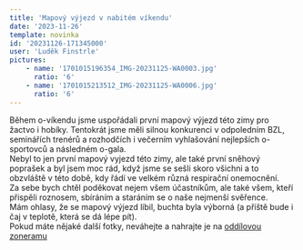 ```yaml
---
title: 'Mapový výjezd v nabitém víkendu'
date: '2023-11-26'
template: novinka
id: '20231126-171345000'
user: 'Luděk Finstrle'
pictures:
    - name: '1701015196354_IMG-20231125-WA0003.jpg'
      ratio: '6'
    - name: '1701015213512_IMG-20231125-WA0006.jpg'
      ratio: '6'
---
```

Během o-víkendu jsme uspořádali první mapový výjezd této zimy pro žactvo i hobíky. Tentokrát jsme měli silnou konkurenci v odpoledním BZL, seminářích trenérů a rozhodčích i večerním vyhlašování nejlepších o-sportovců a následném o-gala.  
Nebyl to jen první mapový vyjezd této zimy, ale také první sněhový poprašek a byl jsem moc rád, když jsme se sešli skoro všichni a to obzvláště v této době, kdy řádí ve velkém různá respirační onemocnění.  
Za sebe bych chtěl poděkovat nejem všem účastníkům, ale také všem, kteří přispěli roznosem, sbíráním a staráním se o naše nejmenší svěřence.  
Mám ohlasy, že se mapový výjezd líbil, buchta byla výborná (a příště bude i čaj v teplotě, která se dá lépe pít).  
Pokud máte nějaké další fotky, neváhejte a nahrajte je na [oddílovou zoneramu](https://eu.zonerama.com/SKBrnoZabovresky/Album/10729133)
